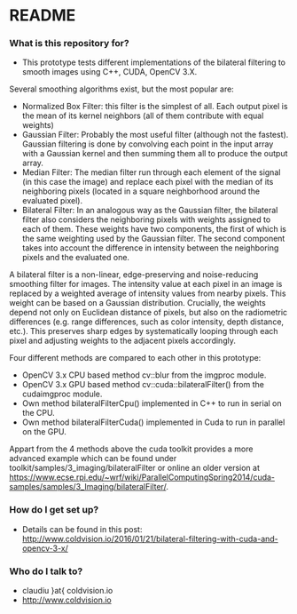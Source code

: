 # README #

### What is this repository for? ###

*   This prototype tests different implementations of the bilateral filtering to smooth images using C++, CUDA, OpenCV 3.X.

Several smoothing algorithms exist, but the most popular are:
*   Normalized Box Filter: this filter is the simplest of all. Each output pixel is the mean of its kernel neighbors (all of them contribute with equal weights)
*   Gaussian Filter: Probably the most useful filter (although not the fastest). Gaussian filtering is done by convolving each point in the input array with a Gaussian kernel and then summing them all to produce the output array.
*   Median Filter: The median filter run through each element of the signal (in this case the image) and replace each pixel with the median of its neighboring pixels (located in a square neighborhood around the evaluated pixel).
*   Bilateral Filter: In an analogous way as the Gaussian filter, the bilateral filter also considers the neighboring pixels with weights assigned to each of them. These weights have two components, the first of which is the same weighting used by the Gaussian filter. The second component takes into account the difference in intensity between the neighboring pixels and the evaluated one.

A bilateral filter is a non-linear, edge-preserving and noise-reducing smoothing filter for images. The intensity value at each pixel in an image is replaced by a weighted average of intensity values from nearby pixels. This weight can be based on a Gaussian distribution. Crucially, the weights depend not only on Euclidean distance of pixels, but also on the radiometric differences (e.g. range differences, such as color intensity, depth distance, etc.). This preserves sharp edges by systematically looping through each pixel and adjusting weights to the adjacent pixels accordingly.

Four different methods are compared to each other in this prototype:
*   OpenCV 3.x CPU based method cv::blur from the imgproc module.
*   OpenCV 3.x GPU based method cv::cuda::bilateralFilter() from the cudaimgproc module.
*   Own method bilateralFilterCpu() implemented in C++ to run in serial on the CPU.
*   Own method bilateralFilterCuda() implemented in Cuda to run in parallel on the GPU.

Appart from the 4 methods above the cuda toolkit provides a more advanced example which can be found under toolkit/samples/3_imaging/bilateralFilter or online an older version at https://www.ecse.rpi.edu/~wrf/wiki/ParallelComputingSpring2014/cuda-samples/samples/3_Imaging/bilateralFilter/.

### How do I get set up? ###

*   Details can be found in this post:
http://www.coldvision.io/2016/01/21/bilateral-filtering-with-cuda-and-opencv-3-x/

### Who do I talk to? ###

*   claudiu }at{ coldvision.io
*   http://www.coldvision.io
